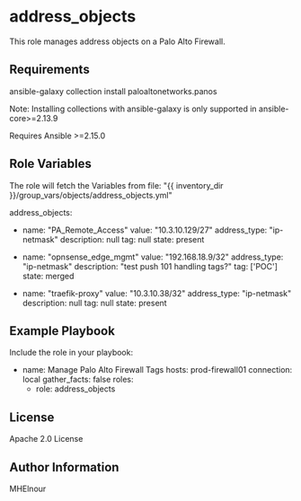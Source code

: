 address_objects
=====================

This role manages address objects on a Palo Alto Firewall.

Requirements
------------

ansible-galaxy collection install paloaltonetworks.panos

Note: Installing collections with ansible-galaxy is only supported in ansible-core>=2.13.9

Requires Ansible >=2.15.0

Role Variables
--------------
The role will fetch the Variables from file: "{{ inventory_dir }}/group_vars/objects/address_objects.yml" 

address_objects:
  - name: "PA_Remote_Access"
    value: "10.3.10.129/27"
    address_type: "ip-netmask"
    description: null
    tag: null
    state: present

  - name: "opnsense_edge_mgmt"
    value: "192.168.18.9/32"
    address_type: "ip-netmask"
    description: "test push 101 handling tags?"
    tag: ['POC']
    state: merged

  - name: "traefik-proxy"
    value: "10.3.10.38/32"
    address_type: "ip-netmask"
    description: null
    tag: null
    state: present


Example Playbook
----------------

Include the role in your playbook:

- name: Manage Palo Alto Firewall Tags
  hosts: prod-firewall01
  connection: local
  gather_facts: false
  roles:
    - role: address_objects

License
-------

Apache 2.0 License

Author Information
------------------
MHElnour

